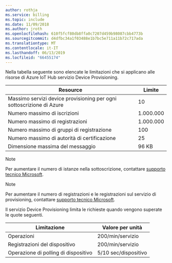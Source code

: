 ```yaml
---
author: rothja
ms.service: billing
ms.topic: include
ms.date: 11/09/2018
ms.author: jroth
ms.openlocfilehash: 610f5fcf80db8ffa0c7207d459b98087cbb4773b
ms.sourcegitcommit: d4dfbc34a1f03488e1b7bc5e711a11b72c717ada
ms.translationtype: MT
ms.contentlocale: it-IT
ms.lasthandoff: 06/13/2019
ms.locfileid: "66455174"
---
```

Nella tabella seguente sono elencate le limitazioni che si applicano alle risorse di Azure IoT Hub servizio Device Provisioning.

| Resource | Limite |
| --- | --- |
| Massimo servizi device provisioning per ogni sottoscrizione di Azure | 10 |
| Numero massimo di iscrizioni | 1\.000.000 |
| Numero massimo di registrazioni | 1\.000.000 |
| Numero massimo di gruppi di registrazione | 100 |
| Numero massimo di autorità di certificazione | 25 |
| Dimensione massima del messaggio | 96 KB|

> [!NOTE]
> Per aumentare il numero di istanze nella sottoscrizione, contattare [supporto tecnico Microsoft](https://azure.microsoft.com/support/options/).

> [!NOTE]
> Per aumentare il numero di registrazioni e le registrazioni sul servizio di provisioning, contattare [supporto tecnico Microsoft](https://azure.microsoft.com/support/options/).

Il servizio Device Provisioning limita le richieste quando vengono superate le quote seguenti.

| Limitazione | Valore per unità |
| --- | --- |
| Operazioni | 200/min/servizio |
| Registrazioni del dispositivo | 200/min/servizio |
| Operazione di polling di dispositivo | 5/10 sec/dispositivo |
